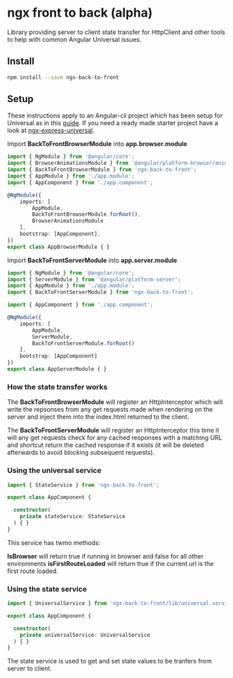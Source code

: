 # ngx front to back (alpha)

Library providing server to client state transfer for HttpClient and other tools to help with common Angular Universal issues.

## Install

```bash
npm install --save ngx-back-to-front
```

## Setup

These instructions apply to an Angular-cli project which has been setup for Universal as in this [guide](https://github.com/angular/angular-cli/wiki/stories-universal-rendering). 
If you need a ready made starter project have a look at [ngx-express-universal](https://github.com/JayChase/ngx-express-universal).

Import **BackToFrontBrowserModule** into **app.browser.module**

```typescript
import { NgModule } from '@angular/core';
import { BrowserAnimationsModule } from '@angular/platform-browser/animations';
import { BackToFrontBrowserModule } from 'ngx-back-to-front';
import { AppModule } from './app.module';
import { AppComponent } from './app.component';

@NgModule({
    imports: [
        AppModule,
        BackToFrontBrowserModule.forRoot(),
        BrowserAnimationsModule
    ],
    bootstrap: [AppComponent],
})
export class AppBrowserModule { }
```

Import **BackToFrontServerModule** into **app.server.module**

```typescript
import { NgModule } from '@angular/core';
import { ServerModule } from '@angular/platform-server';
import { AppModule } from './app.module';
import { BackToFrontServerModule } from 'ngx-back-to-front';

import { AppComponent } from './app.component';

@NgModule({
    imports: [
        AppModule,
        ServerModule,
        BackToFrontServerModule.forRoot()
    ],
    bootstrap: [AppComponent]
})
export class AppServerModule { }
```

### How the state transfer works

The **BackToFrontBrowserModule** will register an HttpInterceptor which will write the repsonses from any get requests made when rendering on the server and inject them into the index.html returned to the client.

The **BackToFrontServerModule** will register an HttpInterceptor this time it will any get requests check for any cached responses with a matching URL and shortcut return the cached response if it exists (it will be deleted afterwards to avoid blocking subsequent requests).

### Using the universal service

```typescript
import { StateService } from 'ngx-back-to-front';

export class AppComponent {

  constructor(
    private stateService: StateService    
  ) { }
}
```

This service has twmo methods: 

**IsBrowser** will return true if running in browser and false for all other environments
**isFirstRouteLoaded** will return true if the current url is the first route loaded.

### Using the state service

```typescript
import { UniversalService } from 'ngx-back-to-front/lib/universal.service';

export class AppComponent {

  constructor(
    private universalService: UniversalService
  ) { }
}
```

The state service is used to get and set state values to be tranfers from server to client.